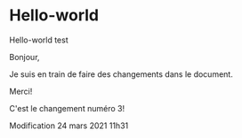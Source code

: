 # Hello-world
Hello-world test

Bonjour,

Je suis en train de faire des changements dans le document.

Merci!

C'est le changement numéro 3!

Modification 24 mars 2021 11h31
